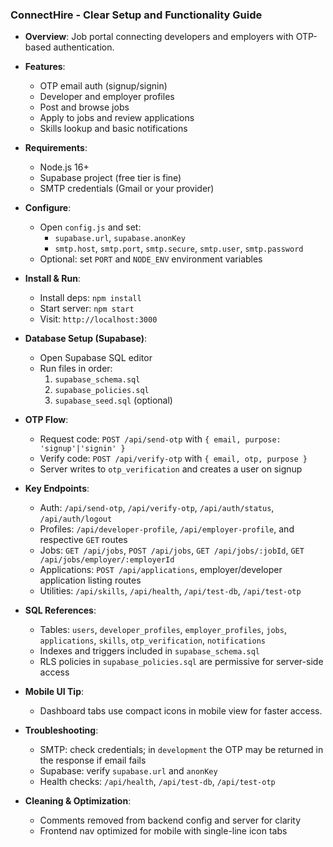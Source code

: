 ### ConnectHire - Clear Setup and Functionality Guide

- **Overview**: Job portal connecting developers and employers with OTP-based authentication.

- **Features**:
  - OTP email auth (signup/signin)
  - Developer and employer profiles
  - Post and browse jobs
  - Apply to jobs and review applications
  - Skills lookup and basic notifications

- **Requirements**:
  - Node.js 16+
  - Supabase project (free tier is fine)
  - SMTP credentials (Gmail or your provider)

- **Configure**:
  - Open `config.js` and set:
    - `supabase.url`, `supabase.anonKey`
    - `smtp.host`, `smtp.port`, `smtp.secure`, `smtp.user`, `smtp.password`
  - Optional: set `PORT` and `NODE_ENV` environment variables

- **Install & Run**:
  - Install deps: `npm install`
  - Start server: `npm start`
  - Visit: `http://localhost:3000`

- **Database Setup (Supabase)**:
  - Open Supabase SQL editor
  - Run files in order:
    1. `supabase_schema.sql`
    2. `supabase_policies.sql`
    3. `supabase_seed.sql` (optional)

- **OTP Flow**:
  - Request code: `POST /api/send-otp` with `{ email, purpose: 'signup'|'signin' }`
  - Verify code: `POST /api/verify-otp` with `{ email, otp, purpose }`
  - Server writes to `otp_verification` and creates a user on signup

- **Key Endpoints**:
  - Auth: `/api/send-otp`, `/api/verify-otp`, `/api/auth/status`, `/api/auth/logout`
  - Profiles: `/api/developer-profile`, `/api/employer-profile`, and respective `GET` routes
  - Jobs: `GET /api/jobs`, `POST /api/jobs`, `GET /api/jobs/:jobId`, `GET /api/jobs/employer/:employerId`
  - Applications: `POST /api/applications`, employer/developer application listing routes
  - Utilities: `/api/skills`, `/api/health`, `/api/test-db`, `/api/test-otp`

- **SQL References**:
  - Tables: `users`, `developer_profiles`, `employer_profiles`, `jobs`, `applications`, `skills`, `otp_verification`, `notifications`
  - Indexes and triggers included in `supabase_schema.sql`
  - RLS policies in `supabase_policies.sql` are permissive for server-side access

- **Mobile UI Tip**:
  - Dashboard tabs use compact icons in mobile view for faster access.

- **Troubleshooting**:
  - SMTP: check credentials; in `development` the OTP may be returned in the response if email fails
  - Supabase: verify `supabase.url` and `anonKey`
  - Health checks: `/api/health`, `/api/test-db`, `/api/test-otp`

- **Cleaning & Optimization**:
  - Comments removed from backend config and server for clarity
  - Frontend nav optimized for mobile with single-line icon tabs

